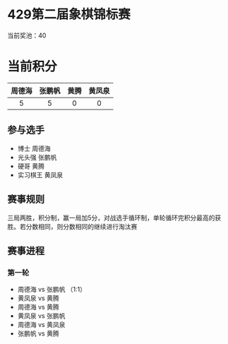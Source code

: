 # 429第二届象棋锦标赛   

当前奖池：40   

# 当前积分     


| 周德海 | 张鹏帆 | 黄腾 | 黄凤泉 |   
|:--:|:--:|:--:|:--:|    
|   5  |5   |0   |0    |    
 
##  参与选手
 * 博士  周德海  
 * 光头强 张鹏帆 
 * 硬哥 黄腾 
 * 实习棋王 黄凤泉  
 
 
## 赛事规则  
 
三局两胜，积分制，赢一局加5分，对战选手循环制，单轮循环完积分最高的获胜。若分数相同，则分数相同的继续进行淘汰赛   


## 赛事进程 

### 第一轮  

* 周德海  vs  张鹏帆  （1:1）
* 黄凤泉  vs  黄腾      
* 周德海  vs  黄腾   
* 黄凤泉  vs  张鹏帆   
* 周德海  vs  黄凤泉  
* 张鹏帆  vs  黄腾  
